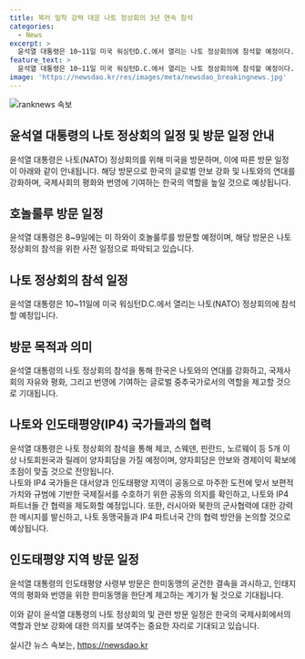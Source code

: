 ```yaml
---
title: 북러 밀착 강력 대응 나토 정상회의 3년 연속 참석
categories:
  - News
excerpt: >
  윤석열 대통령은 10~11일 미국 워싱턴D.C.에서 열리는 나토 정상회의에 참석할 예정이다. 이전에는 8~9일 호놀룰루에 방문하며, 국내 정상회의에 참석하는 것이 아닌 나토 정상회의에 참석하는 것으로 강조되고 있다. 또한, 윤 대통령은 나토 정상회의에 참가하기 위해 미국을 방문하고 그 후에도 체코, 스웨덴, 핀란드, 노르웨이 등 5개국 이상과의 양자회담을 가질 계획이다. 더불어 미국 대통령 부부가 주최하는 친교만찬에도 참석할 예정이며, 나토 동맹국과 IP4 파트너들 간 협력을 제도화하는데 기여할 것으로 예상된다.
feature_text: >
  윤석열 대통령은 10~11일 미국 워싱턴D.C.에서 열리는 나토 정상회의에 참석할 예정이다. 이전에는 8~9일 호놀룰루에 방문하며, 국내 정상회의에 참석하는 것이 아닌 나토 정상회의에 참석하는 것으로 강조되고 있다. 또한, 윤 대통령은 나토 정상회의에 참가하기 위해 미국을 방문하고 그 후에도 체코, 스웨덴, 핀란드, 노르웨이 등 5개국 이상과의 양자회담을 가질 계획이다. 더불어 미국 대통령 부부가 주최하는 친교만찬에도 참석할 예정이며, 나토 동맹국과 IP4 파트너들 간 협력을 제도화하는데 기여할 것으로 예상된다.
image: 'https://newsdao.kr/res/images/meta/newsdao_breakingnews.jpg'
---
```


<p><img src="https://newsdao.kr/res/images/meta/newsdao_breakingnews.jpg" alt="ranknews 속보" /></p>

<h2 data-ke-size="size26">윤석열 대통령의 나토 정상회의 일정 및 방문 일정 안내</h2>

<p data-ke-size="size16"></p>

<p>윤석열 대통령은 나토(NATO) 정상회의를 위해 미국을 방문하며, 이에 따른 방문 일정이 아래와 같이 안내됩니다. 
해당 방문으로 한국의 글로벌 안보 강화 및 나토와의 연대를 강화하며, 국제사회의 평화와 번영에 기여하는 한국의 역할을 높일 것으로 예상됩니다.</p>

<h2 data-ke-size="size24">호놀룰루 방문 일정</h2>

<p>윤석열 대통령은 8~9일에는 미 하와이 호놀룰루를 방문할 예정이며, 해당 방문은 나토 정상회의 참석을 위한 사전 일정으로 파악되고 있습니다.</p>

<h2 data-ke-size="size24">나토 정상회의 참석 일정</h2>

<p>윤석열 대통령은 10~11일에 미국 워싱턴D.C.에서 열리는 나토(NATO) 정상회의에 참석할 예정입니다.</p>

<h2 data-ke-size="size24">방문 목적과 의미</h2>

<p>윤석열 대통령의 나토 정상회의 참석을 통해 한국은 나토와의 연대를 강화하고, 국제사회의 자유와 평화, 그리고 번영에 기여하는 글로벌 중추국가로서의 역할을 제고할 것으로 기대됩니다.</p>

<h2 data-ke-size="size24">나토와 인도태평양(IP4) 국가들과의 협력</h2>

<p>윤석열 대통령은 나토 정상회의 참석을 통해 체코, 스웨덴, 핀란드, 노르웨이 등 5개 이상 나토회원국과 릴레이 양자회담을 가질 예정이며, 양자회담은 안보와 경제이익 확보에 초점이 맞출 것으로 전망됩니다.
<br>
나토와 IP4 국가들은 대서양과 인도태평양 지역이 공동으로 마주한 도전에 맞서 보편적 가치와 규범에 기반한 국제질서를 수호하기 위한 공동의 의지를 확인하고, 나토와 IP4 파트너들 간 협력을 제도화할 예정입니다.
또한, 러시아와 북한의 군사협력에 대한 강력한 메시지를 발신하고, 나토 동맹국들과 IP4 파트너국 간의 협력 방안을 논의할 것으로 예상됩니다.</p>

<h2 data-ke-size="size24">인도태평양 지역 방문 일정</h2>

<p>윤석열 대통령의 인도태평양 사령부 방문은 한미동맹의 굳건한 결속을 과시하고, 인태지역의 평화와 번영을 위한 한미동맹을 한단계 제고하는 계기가 될 것으로 기대됩니다.</p>

<p>이와 같이 윤석열 대통령의 나토 정상회의 및 관련 방문 일정은 한국의 국제사회에서의 역할과 안보 강화에 대한 의지를 보여주는 중요한 자리로 기대되고 있습니다.</p>
실시간 뉴스 속보는, <a href="https://newsdao.kr" rel="dofollow">https://newsdao.kr</a>



